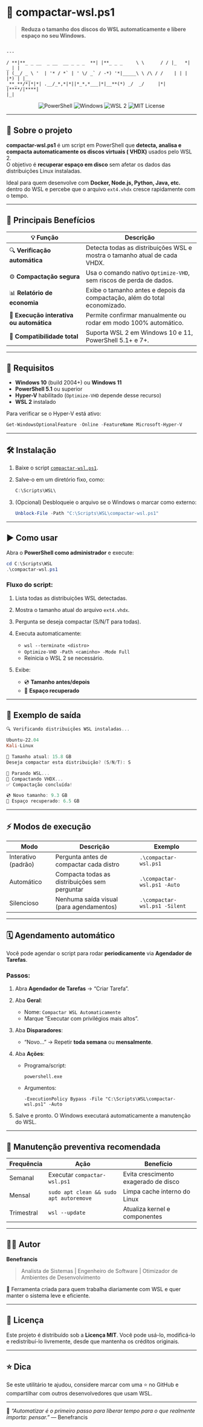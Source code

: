 # 🧹 compactar-wsl.ps1

> **Reduza o tamanho dos discos do WSL automaticamente e libere espaço no seu Windows.**

```

---

/ **|**_ _ __  _ __  __ _ _ _  **| |**_ _ _     \ \      / / |_   *|  _ | |
| (__/ _ \ '  | '* / *` | ' \/ _` / -*) '*|_____\ \ /\ / /    | | | |*) | |__
_**_**/*|*|*| .__/_*,*|*||*_*,*___|*|__**(*) _/  _/     |*| |****/|****|
|_|

````

<p align="center">
  <img src="https://img.shields.io/badge/PowerShell-7+-blue?logo=powershell" alt="PowerShell">
  <img src="https://img.shields.io/badge/Windows-10%20%7C%2011-lightgrey?logo=windows" alt="Windows">
  <img src="https://img.shields.io/badge/WSL-2-success?logo=linux" alt="WSL 2">
  <img src="https://img.shields.io/badge/License-MIT-yellow" alt="MIT License">
</p>

---

## 📘 Sobre o projeto

**compactar-wsl.ps1** é um script em PowerShell que **detecta, analisa e compacta automaticamente os discos virtuais (
VHDX)** usados pelo WSL 2.  
O objetivo é **recuperar espaço em disco** sem afetar os dados das distribuições Linux instaladas.

Ideal para quem desenvolve com **Docker, Node.js, Python, Java, etc.** dentro do WSL e percebe que o arquivo `ext4.vhdx`
cresce rapidamente com o tempo.

---

## 🚀 Principais Benefícios

| 💡 Função                                | Descrição                                                                 |
|------------------------------------------|---------------------------------------------------------------------------|
| 🔍 **Verificação automática**            | Detecta todas as distribuições WSL e mostra o tamanho atual de cada VHDX. |
| ⚙️ **Compactação segura**                | Usa o comando nativo `Optimize-VHD`, sem riscos de perda de dados.        |
| 📊 **Relatório de economia**             | Exibe o tamanho antes e depois da compactação, além do total economizado. |
| 🤖 **Execução interativa ou automática** | Permite confirmar manualmente ou rodar em modo 100% automático.           |
| 🧩 **Compatibilidade total**             | Suporta WSL 2 em Windows 10 e 11, PowerShell 5.1+ e 7+.                   |

---

## 🧩 Requisitos

- **Windows 10** (build 2004+) ou **Windows 11**
- **PowerShell 5.1** ou superior
- **Hyper-V** habilitado (`Optimize-VHD` depende desse recurso)
- **WSL 2** instalado

Para verificar se o Hyper-V está ativo:

```powershell
Get-WindowsOptionalFeature -Online -FeatureName Microsoft-Hyper-V
````

---

## 🛠️ Instalação

1. Baixe o script [`compactar-wsl.ps1`](./compactar-wsl.ps1).
2. Salve-o em um diretório fixo, como:

   ```powershell
   C:\Scripts\WSL\
   ```
3. (Opcional) Desbloqueie o arquivo se o Windows o marcar como externo:

   ```powershell
   Unblock-File -Path "C:\Scripts\WSL\compactar-wsl.ps1"
   ```

---

## ▶️ Como usar

Abra o **PowerShell como administrador** e execute:

```powershell
cd C:\Scripts\WSL
.\compactar-wsl.ps1
```

### Fluxo do script:

1. Lista todas as distribuições WSL detectadas.
2. Mostra o tamanho atual do arquivo `ext4.vhdx`.
3. Pergunta se deseja compactar (S/N/T para todas).
4. Executa automaticamente:

    * `wsl --terminate <distro>`
    * `Optimize-VHD -Path <caminho> -Mode Full`
    * Reinicia o WSL 2 se necessário.
5. Exibe:

    * 💿 **Tamanho antes/depois**
    * 💠 **Espaço recuperado**

---

## 🧭 Exemplo de saída

```powershell
🔍 Verificando distribuições WSL instaladas...

Ubuntu-22.04
Kali-Linux

💾 Tamanho atual: 15.8 GB
Deseja compactar esta distribuição? (S/N/T): S

🛑 Parando WSL...
🧩 Compactando VHDX...
✅ Compactação concluída!

💿 Novo tamanho: 9.3 GB
💠 Espaço recuperado: 6.5 GB
```

---

## ⚡ Modos de execução

| Modo                | Descrição                                     | Exemplo                       |
|---------------------|-----------------------------------------------|-------------------------------|
| Interativo (padrão) | Pergunta antes de compactar cada distro       | `.\compactar-wsl.ps1`         |
| Automático          | Compacta todas as distribuições sem perguntar | `.\compactar-wsl.ps1 -Auto`   |
| Silencioso          | Nenhuma saída visual (para agendamentos)      | `.\compactar-wsl.ps1 -Silent` |

---

## 🗓️ Agendamento automático

Você pode agendar o script para rodar **periodicamente** via **Agendador de Tarefas**.

### Passos:

1. Abra **Agendador de Tarefas** → “Criar Tarefa”.
2. Aba **Geral**:

    * Nome: `Compactar WSL Automaticamente`
    * Marque “Executar com privilégios mais altos”.
3. Aba **Disparadores**:

    * “Novo…” → Repetir **toda semana** ou **mensalmente**.
4. Aba **Ações**:

    * Programa/script:

      ```
      powershell.exe
      ```
    * Argumentos:

      ```
      -ExecutionPolicy Bypass -File "C:\Scripts\WSL\compactar-wsl.ps1" -Auto
      ```
5. Salve e pronto. O Windows executará automaticamente a manutenção do WSL.

---

## 🧰 Manutenção preventiva recomendada

| Frequência | Ação                                    | Benefício                            |
|------------|-----------------------------------------|--------------------------------------|
| Semanal    | Executar `compactar-wsl.ps1`            | Evita crescimento exagerado de disco |
| Mensal     | `sudo apt clean && sudo apt autoremove` | Limpa cache interno do Linux         |
| Trimestral | `wsl --update`                          | Atualiza kernel e componentes        |

---

## 🧑‍💻 Autor

**Benefrancis**

> Analista de Sistemas | Engenheiro de Software | Otimizador de Ambientes de Desenvolvimento

💬 Ferramenta criada para quem trabalha diariamente com WSL e quer manter o sistema leve e eficiente.

---

## 📜 Licença

Este projeto é distribuído sob a **Licença MIT**.
Você pode usá-lo, modificá-lo e redistribuí-lo livremente, desde que mantenha os créditos originais.

---

## ⭐ Dica

Se este utilitário te ajudou, considere marcar com uma ⭐ no GitHub e compartilhar com outros desenvolvedores que usam
WSL.

---

🧠 *“Automatizar é o primeiro passo para liberar tempo para o que realmente importa: pensar.”*
— Benefrancis

